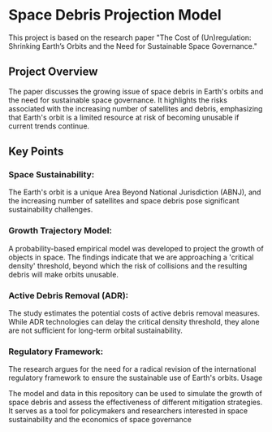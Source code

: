 # Space Debris Projection Model

This project is based on the research paper "The Cost of (Un)regulation: Shrinking Earth’s Orbits and the Need for Sustainable Space Governance." 

## Project Overview
The paper discusses the growing issue of space debris in Earth's orbits and the need for sustainable space governance. It highlights the risks associated with the increasing number of satellites and debris, emphasizing that Earth's orbit is a limited resource at risk of becoming unusable if current trends continue.

## Key Points
### Space Sustainability: 
The Earth's orbit is a unique Area Beyond National Jurisdiction (ABNJ), and the increasing number of satellites and space debris pose significant sustainability challenges.
### Growth Trajectory Model: 
A probability-based empirical model was developed to project the growth of objects in space. The findings indicate that we are approaching a 'critical density' threshold, beyond which the risk of collisions and the resulting debris will make orbits unusable.
### Active Debris Removal (ADR): 
The study estimates the potential costs of active debris removal measures. While ADR technologies can delay the critical density threshold, they alone are not sufficient for long-term orbital sustainability.
### Regulatory Framework: 
The research argues for the need for a radical revision of the international regulatory framework to ensure the sustainable use of Earth's orbits.
Usage

The model and data in this repository can be used to simulate the growth of space debris and assess the effectiveness of different mitigation strategies. It serves as a tool for policymakers and researchers interested in space sustainability and the economics of space governance
